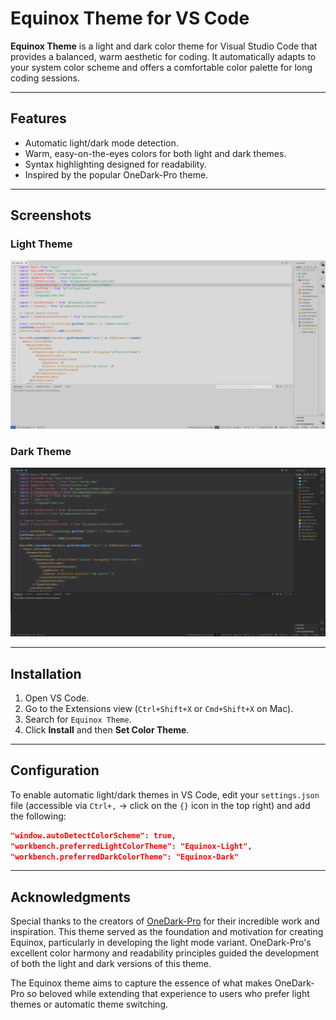 # Equinox Theme for VS Code

**Equinox Theme** is a light and dark color theme for Visual Studio Code that provides a balanced, warm aesthetic for coding. It automatically adapts to your system color scheme and offers a comfortable color palette for long coding sessions.

---

## Features

- Automatic light/dark mode detection.
- Warm, easy-on-the-eyes colors for both light and dark themes.
- Syntax highlighting designed for readability.
- Inspired by the popular OneDark-Pro theme.

---

## Screenshots

### Light Theme

![Light Theme](./images/img1.png)

### Dark Theme

![Dark Theme](./images/img2.png)

---

## Installation

1. Open VS Code.
2. Go to the Extensions view (`Ctrl+Shift+X` or `Cmd+Shift+X` on Mac).
3. Search for `Equinox Theme`.
4. Click **Install** and then **Set Color Theme**.

---

## Configuration

To enable automatic light/dark themes in VS Code, edit your `settings.json` file (accessible via `Ctrl+,` → click on the `{}` icon in the top right) and add the following:

```json
"window.autoDetectColorScheme": true,
"workbench.preferredLightColorTheme": "Equinox-Light",
"workbench.preferredDarkColorTheme": "Equinox-Dark"
```

---

## Acknowledgments

Special thanks to the creators of [OneDark-Pro](https://github.com/Binaryify/OneDark-Pro) for their incredible work and inspiration. This theme served as the foundation and motivation for creating Equinox, particularly in developing the light mode variant. OneDark-Pro's excellent color harmony and readability principles guided the development of both the light and dark versions of this theme.

The Equinox theme aims to capture the essence of what makes OneDark-Pro so beloved while extending that experience to users who prefer light themes or automatic theme switching.
